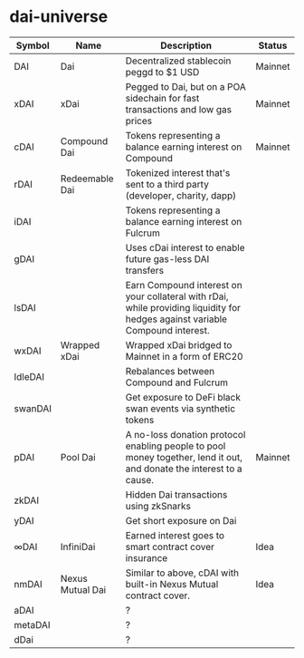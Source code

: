 # dai-universe

| Symbol  | Name             | Description                                                                                                                   | Status  |
|---------|------------------|-------------------------------------------------------------------------------------------------------------------------------|---------|
| DAI     | Dai              | Decentralized stablecoin peggd to $1 USD                                                                                      | Mainnet |
| xDAI    | xDai             | Pegged to Dai, but on a POA sidechain for fast transactions and low gas prices                                                | Mainnet |
| cDAI    | Compound Dai     | Tokens representing a balance earning interest on Compound                                                                    | Mainnet |
| rDAI    | Redeemable Dai   | Tokenized interest that's sent to a third party (developer, charity, dapp)                                                    |         |
| iDAI    |                  | Tokens representing a balance earning interest on Fulcrum                                                                     |         |
| gDAI    |                  | Uses cDai interest to enable future gas-less DAI transfers                                                                    |         |
| lsDAI   |                  | Earn Compound interest on your collateral with rDai, while providing liquidity for hedges against variable Compound interest. |         |
| wxDAI   | Wrapped xDai     | Wrapped xDai bridged to Mainnet in a form of ERC20                                                                            |         |
| IdleDAI |                  | Rebalances between Compound and Fulcrum                                                                                       |         |
| swanDAI |                  | Get exposure to DeFi black swan events via synthetic tokens                                                                   |         |
| pDAI    | Pool Dai         | A no-loss donation protocol enabling people to pool money together, lend it out, and donate the interest to a cause.          | Mainnet |
| zkDAI   |                  | Hidden Dai transactions using zkSnarks                                                                                        |         |
| yDAI    |                  | Get short exposure on Dai                                                                                                     |         |
| ∞DAI    | InfiniDai        | Earned interest goes to smart contract cover insurance                                                                        | Idea    |
| nmDAI   | Nexus Mutual Dai | Similar to above, cDAI with built-in  Nexus Mutual contract cover.                                                            | Idea    |
| aDAI    |                  | ?                                                                                                                             |         |
| metaDAI |                  | ?                                                                                                                             |         |
| dDai    |                  | ?                                                                                                                             |         |
